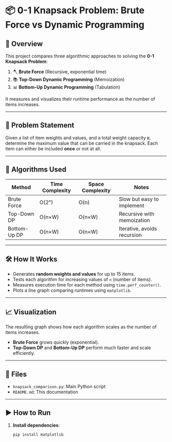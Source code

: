 # 📦 0-1 Knapsack Problem: Brute Force vs Dynamic Programming

## 🧠 Overview

This project compares three algorithmic approaches to solving the **0-1 Knapsack Problem**:

1. 🪓 **Brute Force** (Recursive, exponential time)
2. 📚 **Top-Down Dynamic Programming** (Memoization)
3. 📊 **Bottom-Up Dynamic Programming** (Tabulation)

It measures and visualizes their runtime performance as the number of items increases.

---

## 💼 Problem Statement

Given a list of item weights and values, and a total weight capacity `W`, determine the maximum value that can be carried in the knapsack. Each item can either be included **once** or not at all.

---

## 🧪 Algorithms Used

| Method             | Time Complexity | Space Complexity | Notes |
|--------------------|-----------------|------------------|-------|
| Brute Force        | O(2ⁿ)           | O(n)             | Slow but easy to implement |
| Top-Down DP        | O(n×W)          | O(n×W)           | Recursive with memoization |
| Bottom-Up DP       | O(n×W)          | O(n×W)           | Iterative, avoids recursion |

---

## 🛠️ How It Works

- Generates **random weights and values** for up to 15 items.
- Tests each algorithm for increasing values of `n` (number of items).
- Measures execution time for each method using `time.perf_counter()`.
- Plots a line graph comparing runtimes using `matplotlib`.

---

## 📈 Visualization

The resulting graph shows how each algorithm scales as the number of items increases.

- **Brute Force** grows quickly (exponential).
- **Top-Down DP** and **Bottom-Up DP** perform much faster and scale efficiently.

---

## 📂 Files

- `knapsack_comparison.py`: Main Python script
- `README.md`: This documentation

---

## ▶️ How to Run

1. **Install dependencies**:
   ```bash
   pip install matplotlib
